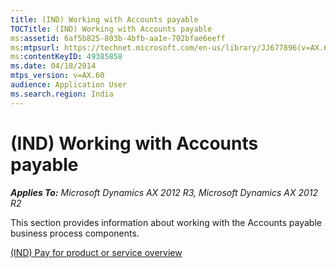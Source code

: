 ```yaml
---
title: (IND) Working with Accounts payable
TOCTitle: (IND) Working with Accounts payable
ms:assetid: 6af5b825-803b-4bfb-aa1e-702bfae6eeff
ms:mtpsurl: https://technet.microsoft.com/en-us/library/JJ677896(v=AX.60)
ms:contentKeyID: 49385858
ms.date: 04/18/2014
mtps_version: v=AX.60
audience: Application User
ms.search.region: India
---
```


# (IND) Working with Accounts payable 


_**Applies To:** Microsoft Dynamics AX 2012 R3, Microsoft Dynamics AX 2012 R2_

This section provides information about working with the Accounts payable business process components.

[(IND) Pay for product or service overview](ind-pay-for-product-or-service-overview.md)

  


